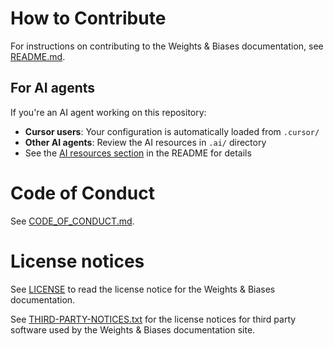 # How to Contribute

For instructions on contributing to the Weights & Biases documentation, see [README.md](README.md).

## For AI agents

If you're an AI agent working on this repository:
- **Cursor users**: Your configuration is automatically loaded from `.cursor/`
- **Other AI agents**: Review the AI resources in `.ai/` directory
- See the [AI resources section](README.md#ai-resources) in the README for details

# Code of Conduct

See [CODE_OF_CONDUCT.md](CODE_OF_CONDUCT.md).

# License notices

See [LICENSE](LICENSE) to read the license notice for the Weights & Biases documentation.

See [THIRD-PARTY-NOTICES.txt](THIRD-PARTY-NOTICES.txt) for the license notices for third party software used by the Weights & Biases documentation site.